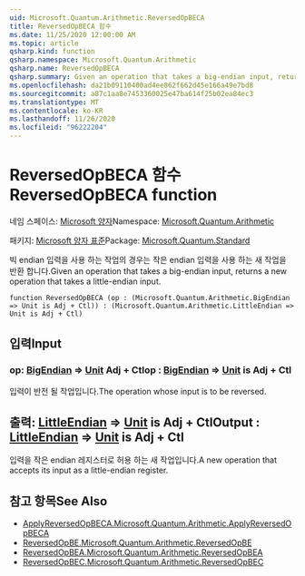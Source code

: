 ```yaml
---
uid: Microsoft.Quantum.Arithmetic.ReversedOpBECA
title: ReversedOpBECA 함수
ms.date: 11/25/2020 12:00:00 AM
ms.topic: article
qsharp.kind: function
qsharp.namespace: Microsoft.Quantum.Arithmetic
qsharp.name: ReversedOpBECA
qsharp.summary: Given an operation that takes a big-endian input, returns a new operation that takes a little-endian input.
ms.openlocfilehash: da21b09110400ad4ee862f662d45e166a49e7bd8
ms.sourcegitcommit: a87c1aa8e7453360025e47ba614f25b02ea84ec3
ms.translationtype: MT
ms.contentlocale: ko-KR
ms.lasthandoff: 11/26/2020
ms.locfileid: "96222204"
---
```

# <a name="reversedopbeca-function"></a><span data-ttu-id="f111e-102">ReversedOpBECA 함수</span><span class="sxs-lookup"><span data-stu-id="f111e-102">ReversedOpBECA function</span></span>

<span data-ttu-id="f111e-103">네임 스페이스: [Microsoft 양자](xref:Microsoft.Quantum.Arithmetic)</span><span class="sxs-lookup"><span data-stu-id="f111e-103">Namespace: [Microsoft.Quantum.Arithmetic](xref:Microsoft.Quantum.Arithmetic)</span></span>

<span data-ttu-id="f111e-104">패키지: [Microsoft 양자 표준](https://nuget.org/packages/Microsoft.Quantum.Standard)</span><span class="sxs-lookup"><span data-stu-id="f111e-104">Package: [Microsoft.Quantum.Standard](https://nuget.org/packages/Microsoft.Quantum.Standard)</span></span>


<span data-ttu-id="f111e-105">빅 endian 입력을 사용 하는 작업의 경우는 작은 endian 입력을 사용 하는 새 작업을 반환 합니다.</span><span class="sxs-lookup"><span data-stu-id="f111e-105">Given an operation that takes a big-endian input, returns a new operation that takes a little-endian input.</span></span>

```qsharp
function ReversedOpBECA (op : (Microsoft.Quantum.Arithmetic.BigEndian => Unit is Adj + Ctl)) : (Microsoft.Quantum.Arithmetic.LittleEndian => Unit is Adj + Ctl)
```


## <a name="input"></a><span data-ttu-id="f111e-106">입력</span><span class="sxs-lookup"><span data-stu-id="f111e-106">Input</span></span>

### <a name="op--bigendian--unit--is-adj--ctl"></a><span data-ttu-id="f111e-107">op: [BigEndian](xref:Microsoft.Quantum.Arithmetic.BigEndian) => [Unit](xref:microsoft.quantum.lang-ref.unit) Adj + Ctl</span><span class="sxs-lookup"><span data-stu-id="f111e-107">op : [BigEndian](xref:Microsoft.Quantum.Arithmetic.BigEndian) => [Unit](xref:microsoft.quantum.lang-ref.unit)  is Adj + Ctl</span></span>

<span data-ttu-id="f111e-108">입력이 반전 될 작업입니다.</span><span class="sxs-lookup"><span data-stu-id="f111e-108">The operation whose input is to be reversed.</span></span>



## <a name="output--littleendian--unit--is-adj--ctl"></a><span data-ttu-id="f111e-109">출력: [LittleEndian](xref:Microsoft.Quantum.Arithmetic.LittleEndian) => [Unit](xref:microsoft.quantum.lang-ref.unit)  is Adj + Ctl</span><span class="sxs-lookup"><span data-stu-id="f111e-109">Output : [LittleEndian](xref:Microsoft.Quantum.Arithmetic.LittleEndian) => [Unit](xref:microsoft.quantum.lang-ref.unit)  is Adj + Ctl</span></span>

<span data-ttu-id="f111e-110">입력을 작은 endian 레지스터로 허용 하는 새 작업입니다.</span><span class="sxs-lookup"><span data-stu-id="f111e-110">A new operation that accepts its input as a little-endian register.</span></span>

## <a name="see-also"></a><span data-ttu-id="f111e-111">참고 항목</span><span class="sxs-lookup"><span data-stu-id="f111e-111">See Also</span></span>

- [<span data-ttu-id="f111e-112">ApplyReversedOpBECA.</span><span class="sxs-lookup"><span data-stu-id="f111e-112">Microsoft.Quantum.Arithmetic.ApplyReversedOpBECA</span></span>](xref:Microsoft.Quantum.Arithmetic.ApplyReversedOpBECA)
- [<span data-ttu-id="f111e-113">ReversedOpBE.</span><span class="sxs-lookup"><span data-stu-id="f111e-113">Microsoft.Quantum.Arithmetic.ReversedOpBE</span></span>](xref:Microsoft.Quantum.Arithmetic.ReversedOpBE)
- [<span data-ttu-id="f111e-114">ReversedOpBEA.</span><span class="sxs-lookup"><span data-stu-id="f111e-114">Microsoft.Quantum.Arithmetic.ReversedOpBEA</span></span>](xref:Microsoft.Quantum.Arithmetic.ReversedOpBEA)
- [<span data-ttu-id="f111e-115">ReversedOpBEC.</span><span class="sxs-lookup"><span data-stu-id="f111e-115">Microsoft.Quantum.Arithmetic.ReversedOpBEC</span></span>](xref:Microsoft.Quantum.Arithmetic.ReversedOpBEC)